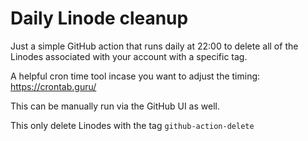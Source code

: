# Daily Linode cleanup

Just a simple GitHub action that runs daily at 22:00 to delete all of the Linodes associated with your account with a specific tag.

A helpful cron time tool incase you want to adjust the timing: https://crontab.guru/

This can be manually run via the GitHub UI as well.

This only delete Linodes with the tag `github-action-delete`
